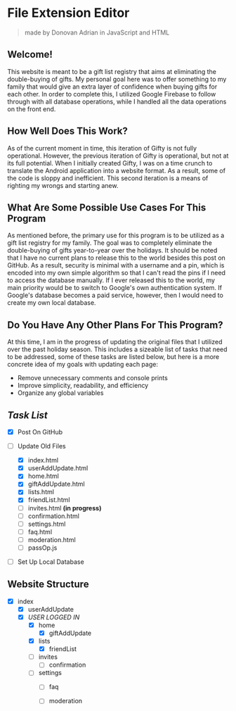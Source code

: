 # File Extension Editor
> made by Donovan Adrian in JavaScript and HTML


## Welcome!

This website is meant to be a gift list registry that 
aims at eliminating the double-buying of gifts. My personal 
goal here was to offer something to my family that would 
give an extra layer of confidence when buying gifts for each 
other. In order to complete this, I utilized Google Firebase 
to follow through with all database operations, while I 
handled all the data operations on the front end.


## How Well Does This Work?

As of the current moment in time, this iteration of Gifty is 
not fully operational. However, the previous iteration of 
Gifty is operational, but not at its full potential. When I 
initially created Gifty, I was on a time crunch to translate
the Android application into a website format. As a result, 
some of the code is sloppy and inefficient. This second 
iteration is a means of righting my wrongs and starting anew.


## What Are Some Possible Use Cases For This Program

As mentioned before, the primary use for this program is to 
be utilized as a gift list registry for my family. The goal 
was to completely eliminate the double-buying of gifts 
year-to-year over the holidays. It should be noted that I 
have no current plans to release this to the world besides 
this post on GitHub. As a result, security is minimal with a 
username and a pin, which is encoded into my own simple 
algorithm so that I can't read the pins if I need to access 
the database manually. If I ever released this to the world, 
my main priority would be to switch to Google's own 
authentication system. If Google's database becomes a paid 
service, however, then I would need to create my own local 
database.


## Do You Have Any Other Plans For This Program?

At this time, I am in the progress of updating the original 
files that I utilized over the past holiday season. This 
includes a sizeable list of tasks that need to be addressed, 
some of these tasks are listed below, but here is a more 
concrete idea of my goals with updating each page:
- Remove unnecessary comments and console prints
- Improve simplicity, readability, and efficiency
- Organize any global variables


## ***Task List***
- [x] Post On GitHub
- [ ] Update Old Files
  - [x] index.html
  - [x] userAddUpdate.html
  - [x] home.html 
  - [x] giftAddUpdate.html
  - [x] lists.html
  - [x] friendList.html
  - [ ] invites.html **\(in progress)**
  - [ ] confirmation.html
  - [ ] settings.html
  - [ ] faq.html
  - [ ] moderation.html
  - [ ] passOp.js
- [ ] Set Up Local Database


## Website Structure

- [x] index
  - [x] userAddUpdate
  - [x] *USER LOGGED IN*
    - [x] home
      - [x] giftAddUpdate
    - [x] lists
      - [x] friendList
    - [ ] invites
      - [ ] confirmation
    - [ ] settings
      - [ ] faq
      - [ ] moderation
    
